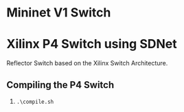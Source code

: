 # Mininet V1 Switch



# Xilinx P4 Switch using SDNet

Reflector Switch based on the Xilinx Switch Architecture.

## Compiling the P4 Switch

1. `.\compile.sh`
